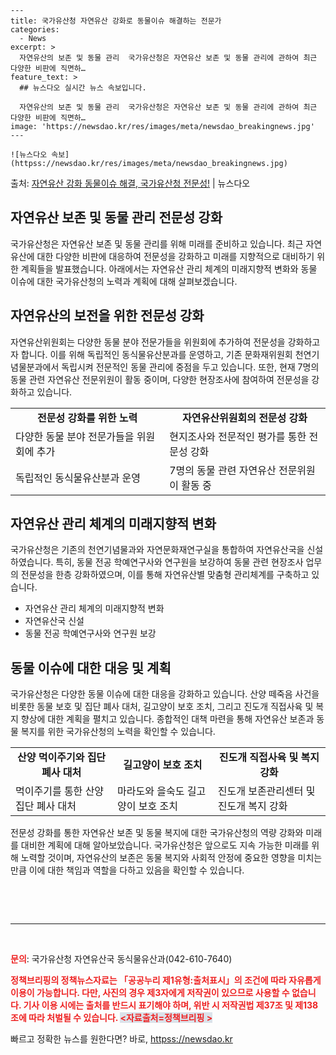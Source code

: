     ---
    title: 국가유산청 자연유산 강화로 동물이슈 해결하는 전문가
    categories:
      - News
    excerpt: >
      자연유산의 보존 및 동물 관리  국가유산청은 자연유산 보존 및 동물 관리에 관하여 최근 다양한 비판에 직면하…
    feature_text: >
      ## 뉴스다오 실시간 뉴스 속보입니다.
    
      자연유산의 보존 및 동물 관리  국가유산청은 자연유산 보존 및 동물 관리에 관하여 최근 다양한 비판에 직면하…
    image: 'https://newsdao.kr/res/images/meta/newsdao_breakingnews.jpg'
    ---
    
    ![뉴스다오 속보](httpss://newsdao.kr/res/images/meta/newsdao_breakingnews.jpg)

<p>출처: <a href="httpss://newsdao.kr/4516" rel="dofollow">자연유산 강화 동물이슈 해결, 국가유산청 전문성!</a> | 뉴스다오</p>

<h2>자연유산 보존 및 동물 관리 전문성 강화</h2>

<p data-ke-size="size16">국가유산청은 자연유산 보존 및 동물 관리를 위해 미래를 준비하고 있습니다. 최근 자연유산에 대한 다양한 비판에 대응하여 전문성을 강화하고 미래를 지향적으로 대비하기 위한 계획들을 발표했습니다. 아래에서는 자연유산 관리 체계의 미래지향적 변화와 동물 이슈에 대한 국가유산청의 노력과 계획에 대해 살펴보겠습니다.</p>

<h2>자연유산의 보전을 위한 전문성 강화</h2>

<p data-ke-size="size16">자연유산위원회는 다양한 동물 분야 전문가들을 위원회에 추가하여 전문성을 강화하고자 합니다. 이를 위해 독립적인 동식물유산분과를 운영하고, 기존 문화재위원회 천연기념물분과에서 독립시켜 전문적인 동물 관리에 중점을 두고 있습니다. 또한, 현재 7명의 동물 관련 자연유산 전문위원이 활동 중이며, 다양한 현장조사에 참여하여 전문성을 강화하고 있습니다.</p>

<table style="width: 100%;">
<tbody>
<tr>
<td style="text-align: center; height: 17px;"><b>전문성 강화를 위한 노력</b></td>
<td style="text-align: center; height: 17px;"><b>자연유산위원회의 전문성 강화</b></td>
</tr>
<tr>
<td style="height: 17px;">다양한 동물 분야 전문가들을 위원회에 추가</td>
<td style="height: 17px;">현지조사와 전문적인 평가를 통한 전문성 강화</td>
</tr>
<tr>
<td style="height: 17px;">독립적인 동식물유산분과 운영</td>
<td style="height: 17px;">7명의 동물 관련 자연유산 전문위원이 활동 중</td>
</tr>
</tbody>
</table>

<h2>자연유산 관리 체계의 미래지향적 변화</h2>

<p data-ke-size="size16">국가유산청은 기존의 천연기념물과와 자연문화재연구실을 통합하여 자연유산국을 신설하였습니다. 특히, 동물 전공 학예연구사와 연구원을 보강하여 동물 관련 현장조사 업무의 전문성을 한층 강화하였으며, 이를 통해 자연유산별 맞춤형 관리체계를 구축하고 있습니다.</p>

<ul>
<li>자연유산 관리 체계의 미래지향적 변화</li>
<li>자연유산국 신설</li>
<li>동물 전공 학예연구사와 연구원 보강</li>
</ul>

<h2>동물 이슈에 대한 대응 및 계획</h2>

<p data-ke-size="size16">국가유산청은 다양한 동물 이슈에 대한 대응을 강화하고 있습니다. 산양 떼죽음 사건을 비롯한 동물 보호 및 집단 폐사 대처, 길고양이 보호 조치, 그리고 진도개 직접사육 및 복지 향상에 대한 계획을 펼치고 있습니다. 종합적인 대책 마련을 통해 자연유산 보존과 동물 복지를 위한 국가유산청의 노력을 확인할 수 있습니다.</p>

<table style="width: 100%;">
<tbody>
<tr>
<td style="text-align: center; height: 17px;"><b>산양 먹이주기와 집단 폐사 대처</b></td>
<td style="text-align: center; height: 17px;"><b>길고양이 보호 조치</b></td>
<td style="text-align: center; height: 17px;"><b>진도개 직접사육 및 복지 강화</b></td>
</tr>
<tr>
<td style="height: 17px;">먹이주기를 통한 산양 집단 폐사 대처</td>
<td style="height: 17px;">마라도와 을숙도 길고양이 보호 조치</td>
<td style="height: 17px;">진도개 보존관리센터 및 진도개 복지 강화</td>
</tr>
</tbody>
</table>

<p data-ke-size="size16">전문성 강화를 통한 자연유산 보존 및 동물 복지에 대한 국가유산청의 역량 강화와 미래를 대비한 계획에 대해 알아보았습니다. 국가유산청은 앞으로도 지속 가능한 미래를 위해 노력할 것이며, 자연유산의 보존은 동물 복지와 사회적 안정에 중요한 영향을 미치는 만큼 이에 대한 책임과 역할을 다하고 있음을 확인할 수 있습니다.</p>

<p data-ke-size="size16">&nbsp;</p>

<p data-ke-size="size16">&nbsp;</p>

<hr>

<p data-ke-size="size16">&nbsp;</p>

<p data-ke-size="size16"><b><span style="color: #ee2323;">문의</span></b>: 국가유산청 자연유산국 동식물유산과(042-610-7640)</p>

<p data-ke-size="size16"><b><span style="color: #ee2323;">정책브리핑의 정책뉴스자료는 「공공누리 제1유형:출처표시」의 조건에 따라 자유롭게 이용이 가능합니다. 다만, 사진의 경우 제3자에게 저작권이 있으므로 사용할 수 없습니다. 기사 이용 시에는 출처를 반드시 표기해야 하며, 위반 시 저작권법 제37조 및 제138조에 따라 처벌될 수 있습니다. <span style="background-color: #21538527;">&lt;자료출처=정책브리핑 &gt;</span></b></p>
 

빠르고 정확한 뉴스를 원한다면? 바로, <a href="httpss://newsdao.kr" rel="dofollow">httpss://newsdao.kr</a>


    